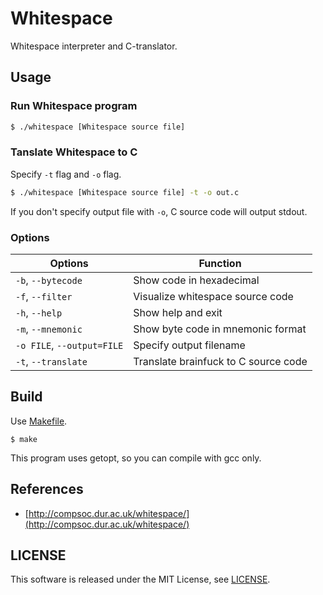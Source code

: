 Whitespace
==========

Whitespace interpreter and C-translator.


## Usage

### Run Whitespace program

```sh
$ ./whitespace [Whitespace source file]
```

### Tanslate Whitespace to C

Specify ```-t``` flag and ```-o``` flag.

```sh
$ ./whitespace [Whitespace source file] -t -o out.c
```

If you don't specify output file with ```-o```, C source code will output
stdout.

### Options

Options                            | Function
-----------------------------------|------------------------------------
```-b```, ```--bytecode```         | Show code in hexadecimal
```-f```, ```--filter```           | Visualize whitespace source code
```-h```, ```--help```             | Show help and exit
```-m```, ```--mnemonic```         | Show byte code in mnemonic format
```-o FILE```, ```--output=FILE``` | Specify output filename
```-t```, ```--translate```        | Translate brainfuck to C source code


## Build

Use [Makefile](Makefile). 

```
$ make
```

This program uses getopt, so you can compile with gcc only.



## References

- [http://compsoc.dur.ac.uk/whitespace/](http://compsoc.dur.ac.uk/whitespace/)


## LICENSE

This software is released under the MIT License, see [LICENSE](LICENSE).
